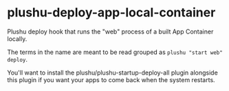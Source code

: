 # plushu-deploy-app-local-container

Plushu deploy hook that runs the "web" process of a built App Container
locally.

The terms in the name are meant to be read grouped as
`plushu "start web" deploy`.

You'll want to install the plushu/plushu-startup-deploy-all plugin alongside
this plugin if you want your apps to come back when the system restarts.
